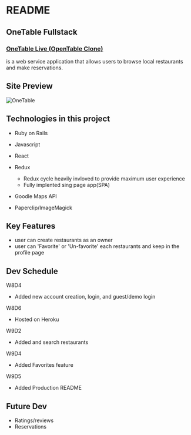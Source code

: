 # README

## OneTable Fullstack
### [OneTable Live (OpenTable Clone)](https://onetable-jwp.herokuapp.com/)

is a web service application that allows users to browse local restaurants and make reservations.



## Site Preview
![OneTable](https://s3-us-west-1.amazonaws.com/one-table-dev/gif/onetable_demo.gif)

## Technologies in this project

* Ruby on Rails 
* Javascript
* React 
* Redux
  * Redux cycle heavily invloved to provide maximum user experience
  * Fully implented sing page app(SPA)

* Goodle Maps API
* Paperclip/ImageMagick


## Key Features

* user can create restaurants as an owner
* user can 'Favorite' or 'Un-favorite' each restaurants and keep in the profile page


## Dev Schedule

W8D4
* Added new account creation, login, and guest/demo login

W8D6
* Hosted on Heroku

W9D2
* Added and search restaurants

W9D4
* Added Favorites feature 

W9D5
* Added Production README 

## Future Dev

* Ratings/reviews
* Reservations



